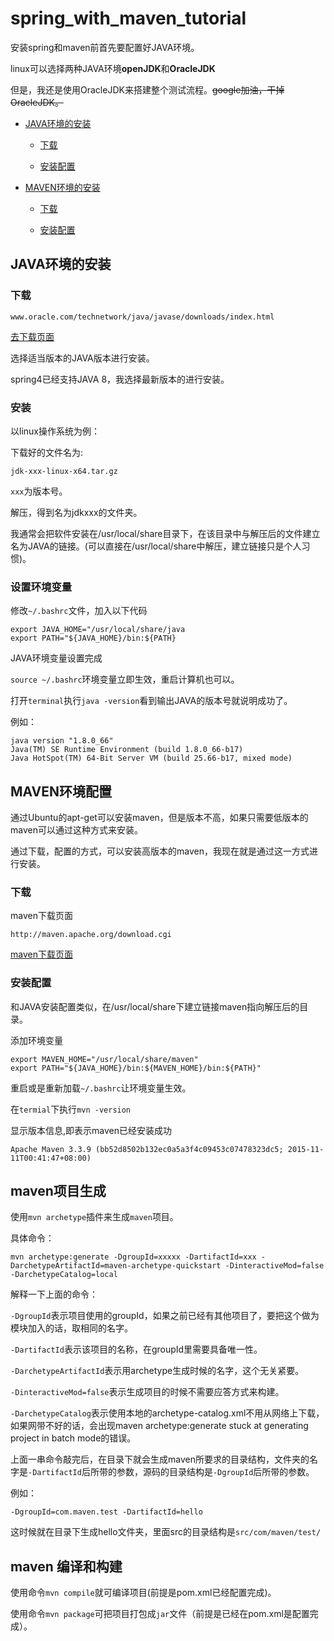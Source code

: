 # spring_with_maven_tutorial

安装spring和maven前首先要配置好JAVA环境。

linux可以选择两种JAVA环境**openJDK**和**OracleJDK**

但是，我还是使用OracleJDK来搭建整个测试流程。~~google加油，干掉OracleJDK。~~

+ [JAVA环境的安装](#java)

    + [下载](#java-download)

    + [安装配置](#java-config)

+ [MAVEN环境的安装](#maven)

    + [下载](#maven-download)

    + [安装配置](#maven-config)


<h2 id="java">JAVA环境的安装</h2>

<h3 id="java-download">下载</h3>

```
www.oracle.com/technetwork/java/javase/downloads/index.html
```

[去下载页面](www.oracle.com/technetwork/java/javase/downloads/index.html)

选择适当版本的JAVA版本进行安装。

spring4已经支持JAVA 8，我选择最新版本的进行安装。

<h3 id="java-config">安装</h3>

以linux操作系统为例：

下载好的文件名为:

```
jdk-xxx-linux-x64.tar.gz
```

`xxx`为版本号。

解压，得到名为jdkxxx的文件夹。

我通常会把软件安装在/usr/local/share目录下，在该目录中与解压后的文件建立名为JAVA的链接。(可以直接在/usr/local/share中解压，建立链接只是个人习惯)。

### 设置环境变量

修改`~/.bashrc`文件，加入以下代码

```
export JAVA_HOME="/usr/local/share/java
export PATH="${JAVA_HOME}/bin:${PATH}
```

JAVA环境变量设置完成

`source ~/.bashrc`环境变量立即生效，重启计算机也可以。

打开`terminal`执行`java -version`看到输出JAVA的版本号就说明成功了。

例如：

```
java version "1.8.0_66"
Java(TM) SE Runtime Environment (build 1.8.0_66-b17)
Java HotSpot(TM) 64-Bit Server VM (build 25.66-b17, mixed mode)
```

<h2 id="maven">MAVEN环境配置</h2>

通过Ubuntu的apt-get可以安装maven，但是版本不高，如果只需要低版本的maven可以通过这种方式来安装。

通过下载，配置的方式，可以安装高版本的maven，我现在就是通过这一方式进行安装。

<h3 id="maven-download">下载</h3>

maven下载页面

```
http://maven.apache.org/download.cgi
```

[maven下载页面](http://maven.apache.org/download.cgi)

<h3 id="maven-config">安装配置</h3>

和JAVA安装配置类似，在/usr/local/share下建立链接maven指向解压后的目录。

添加环境变量

```
export MAVEN_HOME="/usr/local/share/maven"
export PATH="${JAVA_HOME}/bin:${MAVEN_HOME}/bin:${PATH}"
```

重启或是重新加载`~/.bashrc`让环境变量生效。

在`termial`下执行`mvn -version`

显示版本信息,即表示maven已经安装成功

```
Apache Maven 3.3.9 (bb52d8502b132ec0a5a3f4c09453c07478323dc5; 2015-11-11T00:41:47+08:00)
```

## maven项目生成

使用`mvn archetype`插件来生成`maven`项目。

具体命令：

```
mvn archetype:generate -DgroupId=xxxxx -DartifactId=xxx -DarchetypeArtifactId=maven-archetype-quickstart -DinteractiveMod=false -DarchetypeCatalog=local
```

解释一下上面的命令：

`-DgroupId`表示项目使用的groupId，如果之前已经有其他项目了，要把这个做为模块加入的话，取相同的名字。

`-DartifactId`表示该项目的名称，在groupId里需要具备唯一性。

`-DarchetypeArtifactId`表示用archetype生成时候的名字，这个无关紧要。

`-DinteractiveMod=false`表示生成项目的时候不需要应答方式来构建。

`-DarchetypeCatalog`表示使用本地的archetype-catalog.xml不用从网络上下载，如果网带不好的话，会出现maven archetype:generate stuck at generating project in batch mode的错误。

上面一串命令敲完后，在目录下就会生成maven所要求的目录结构，文件夹的名字是`-DartifactId`后所带的参数，源码的目录结构是`-DgroupId`后所带的参数。

例如：

```
-DgroupId=com.maven.test -DartifactId=hello
```

这时候就在目录下生成hello文件夹，里面src的目录结构是`src/com/maven/test/`

## maven 编译和构建

使用命令`mvn compile`就可编译项目(前提是pom.xml已经配置完成)。

使用命令`mvn package`可把项目打包成`jar`文件（前提是已经在pom.xml是配置完成）。

